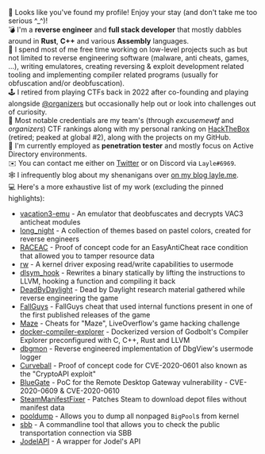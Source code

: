 👋 Looks like you've found my profile! Enjoy your stay (and don't take me too serious ^\_^)!  
💣 I'm a **reverse engineer** and **full stack developer** that mostly dabbles around in **Rust**, **C++** and various **Assembly** languages.  
👹 I spend most of me free time working on low-level projects such as but not limited to reverse engineering software (malware, anti cheats, games, ...), writing emulatores, creating reversing & exploit development related tooling and implementing compiler related programs (usually for obfuscation and/or deobfuscation).  
🕹️ I retired from playing CTFs back in 2022 after co-founding and playing alongside [@organizers](https://ctftime.org/team/42934/) but occasionally help out or look into challenges out of curiosity.  
🪪 Most notable credentials are my team's (through *excusemewtf* and *organizers*) CTF rankings along with my personal ranking on [HackTheBox](https://app.hackthebox.com/profile/7533) (retired; peaked at global #2), along with the projects on my GitHub.  
🏢 I'm currently employed as **penetration tester** and mostly focus on Active Directory environments.  
✉️ You can contact me either on [Twitter](https://twitter.com/layle_ctf) or on Discord via `Layle#6969`.  
🕸️ I infrequently blog about my shenanigans over [on my blog layle.me](https://layle.me).  
💻 Here's a more exhaustive list of my work (excluding the pinned highlights):  

* [vacation3-emu](https://github.com/ioncodes/vacation3-emu) - An emulator that deobfuscates and decrypts VAC3 anticheat modules
* [long_night](https://github.com/ioncodes/long_night) - A collection of themes based on pastel colors, created for reverse engineers
* [RACEAC](https://github.com/ioncodes/RACEAC) - Proof of concept code for an EasyAntiCheat race condition that allowed you to tamper resource data
* [rw](https://github.com/ioncodes/rw) - A kernel driver exposing read/write capabilities to usermode
* [dlsym_hook](https://github.com/ioncodes/dlsym_hook) - Rewrites a binary statically by lifting the instructions to LLVM, hooking a function and compiling it back
* [DeadByDaylight](https://github.com/ioncodes/DeadByDaylight) - Dead by Daylight research material gathered while reverse engineering the game
* [FallGuys](https://github.com/ioncodes/FallGuys) - FallGuys cheat that used internal functions present in one of the first published releases of the game
* [Maze](https://github.com/ioncodes/Maze) - Cheats for "Maze", LiveOverflow's game hacking challenge
* [docker-compiler-explorer](https://github.com/ioncodes/docker-compiler-explorer) - Dockerized version of Godbolt's Compiler Explorer preconfigured with C, C++, Rust and LLVM
* [dbgmon](https://github.com/ioncodes/dbgmon) - Reverse engineered implementation of DbgView's usermode logger
* [Curveball](https://github.com/ioncodes/Curveball) - Proof of concept code for CVE-2020-0601 also known as the "CryptoAPI exploit"
* [BlueGate](https://github.com/ioncodes/BlueGate) - PoC for the Remote Desktop Gateway vulnerability - CVE-2020-0609 & CVE-2020-0610
* [SteamManifestFixer](https://github.com/ioncodes/SteamManifestFixer) - Patches Steam to download depot files without manifest data
* [pooldump](https://github.com/ioncodes/pooldump) - Allows you to dump all nonpaged `BigPool`s from kernel
* [sbb](https://github.com/ioncodes/sbb) - A commandline tool that allows you to check the public transportation connection via SBB
* [JodelAPI](https://github.com/ioncodes/JodelAPI) - A wrapper for Jodel's API
